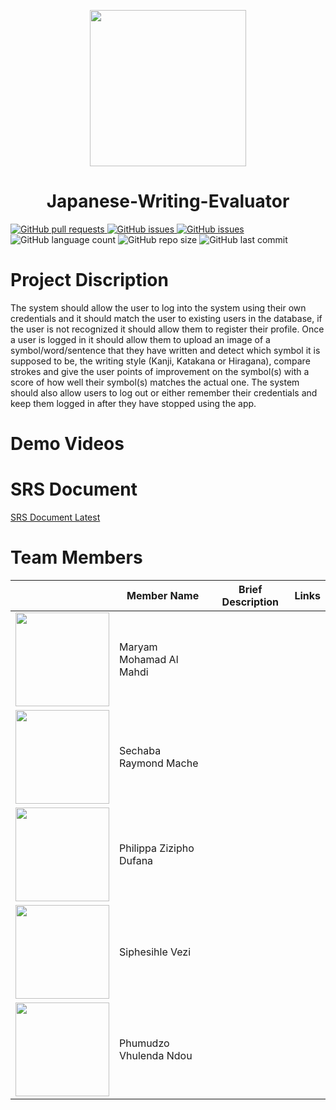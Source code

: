 <p align= "center" > <img width="250px" height = "250px" src = "https://user-images.githubusercontent.com/73443014/165978561-4cbcb1b8-4468-45bf-a691-fd2339bfcc73.jpg" /></p>
<h1 align="center">Japanese-Writing-Evaluator</h1>

<a href= "https://github.com/COS301-SE-2022/Japanese-Writing-Evaluator/pulls">
  <img alt="GitHub pull requests" src="https://img.shields.io/github/issues-pr/COS301-SE-2022/Japanese-Writing-Evaluator?style=plastic">
</a>
<a href = "https://github.com/COS301-SE-2022/Japanese-Writing-Evaluator/issues">
  <img alt="GitHub issues" src="https://img.shields.io/github/issues/COS301-SE-2022/Japanese-Writing-Evaluator?style=plastic">
</a>
<a href = "https://github.com/COS301-SE-2022/Japanese-Writing-Evaluator/projects/1">
  <img alt="GitHub issues" src="https://img.shields.io/badge/Project%20Board-1-blue">
</a>
<div><img alt="GitHub language count" src="https://img.shields.io/github/languages/count/COS301-SE-2022/Japanese-Writing-Evaluator?style=plastic">
<img alt="GitHub repo size" src="https://img.shields.io/github/repo-size/COS301-SE-2022/Japanese-Writing-Evaluator?style=plastic">
<img alt="GitHub last commit" src="https://img.shields.io/github/last-commit/COS301-SE-2022/Japanese-Writing-Evaluator?color=orange&style=plastic"></div>

# Project Discription
The system should allow the user to log into the system using their own credentials and it should match the user to existing users in the database, if the user is not recognized it should allow them to register their profile. Once a user is logged in it should allow them to upload an image of a symbol/word/sentence that they have written and detect which symbol it is supposed to be, the writing style (Kanji, Katakana or Hiragana), compare strokes and give the user points of improvement on the symbol(s) with a score of how well their symbol(s) matches the actual one. The system should also allow users to log out or either remember their credentials and keep them logged in after they have stopped using the app.

# Demo Videos

# SRS Document
[SRS Document Latest](https://github.com/COS301-SE-2022/Japanese-Writing-Evaluator/wiki/SRS "SRS Document - Demo 1")

# Team Members

|                    |Member Name       |Brief Description          | Links                     |
| ------------------ |------------------| ------------------------- | --------------------------|
|<img width="150px" height = "150px" src="https://avatars.githubusercontent.com/u/100767058?v=4">        |Maryam Mohamad Al Mahdi|                           |                           |
|<img width="150px" height = "150px" src="https://avatars.githubusercontent.com/u/93662067?v=4">       |Sechaba Raymond Mache|                           |                           |
|<img width="150px" height = "150px" src="https://avatars.githubusercontent.com/u/68788485?v=4">          |Philippa Zizipho Dufana|                           |                           |
|<img width="150px" height = "150px" src="https://avatars.githubusercontent.com/u/73443014?v=4">         |Siphesihle Vezi|                           |                           |
|<img width="150px" height = "150px" src="https://avatars.githubusercontent.com/u/49733146?v=4">         |Phumudzo Vhulenda Ndou|                           |                           |
